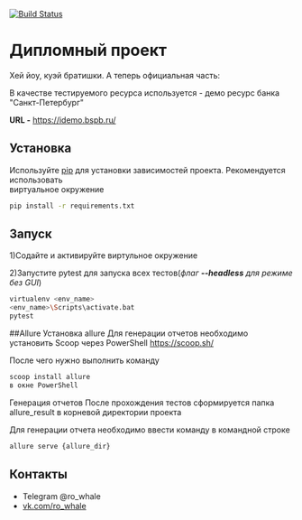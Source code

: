[![Build Status](https://travis-ci.org/zankrus/diploma_worke.svg?branch=master)](https://travis-ci.org/zankrus/diploma_worke)

# Дипломный проект 
Хей йоу, куэй братишки. А теперь официальная часть:

В качестве тестируемого ресурса используется - демо ресурс банка "Санкт-Петербург"

**URL -** https://idemo.bspb.ru/
## Установка

Используйте  [pip](https://pip.pypa.io/en/stable/) для установки зависимостей проекта. Рекомендуется использовать  
виртуальное окружение

```bash
pip install -r requirements.txt
```
## Запуск
1)Содайте и активируйте виртульное окружение

2)Запустите pytest для запуска всех тестов(*флаг **--headless** для режиме без GUI*)
```bash
virtualenv <env_name>
<env_name>\Scripts\activate.bat
pytest
```
##Allure
Установка allure
Для генерации отчетов необходимо установить Scoop через PowerShell https://scoop.sh/

После чего нужно выполнить команду
```bash
scoop install allure
в окне PowerShell
```

Генерация отчетов
После прохождения тестов сформируется папка allure_result в корневой директории проекта

Для генерации отчета необходимо ввести команду в командной строке
```bash
allure serve {allure_dir}
```
## Контакты

- Telegram @ro_whale 
- [vk.com/ro_whale](https://vk.com/ro_whale)
